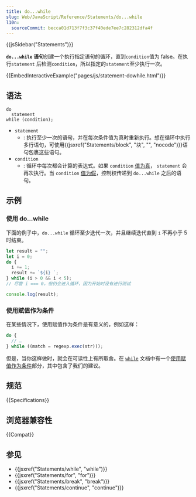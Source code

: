 ```yaml
---
title: do...while
slug: Web/JavaScript/Reference/Statements/do...while
l10n:
  sourceCommit: becca01d713f7f3c37f40ede7ee7c282312dfa4f
---
```


{{jsSidebar("Statements")}}

**`do...while` 语句**创建一个执行指定语句的循环，直到`condition`值为 false。在执行`statement` 后检测`condition`，所以指定的`statement`至少执行一次。

{{EmbedInteractiveExample("pages/js/statement-dowhile.html")}}

## 语法

```js-nolint
do
  statement
while (condition);
```

- `statement`
  - : 执行至少一次的语句，并在每次条件值为真时重新执行。想在循环中执行多行语句，可使用{{jsxref("Statements/block", "块", "", "nocode")}}语句包裹这些语句。
- `condition`
  - : 循环中每次都会计算的表达式。如果 `condition` [值为真](/zh-CN/docs/Glossary/Truthy)， `statement` 会再次执行。当 `condition` [值为假](/zh-CN/docs/Glossary/Falsy)，控制权传递到 `do...while` 之后的语句。

## 示例

### 使用 do...while

下面的例子中，`do...while` 循环至少迭代一次，并且继续迭代直到 `i` 不再小于 5 时结束。

```js
let result = "";
let i = 0;
do {
  i += 1;
  result += `${i} `;
} while (i > 0 && i < 5);
// 尽管 i === 0，但仍会进入循环，因为开始时没有进行测试

console.log(result);
```

### 使用赋值作为条件

在某些情况下，使用赋值作为条件是有意义的，例如这样：

```js
do {
  // …
} while ((match = regexp.exec(str)));
```

但是，当你这样做时，就会在可读性上有所取舍。在 [`while`](/zh-CN/docs/Web/JavaScript/Reference/Statements/while) 文档中有一个[使用赋值作为条件](/zh-CN/docs/Web/JavaScript/Reference/Statements/while#使用赋值作为条件)部分，其中包含了我们的建议。

## 规范

{{Specifications}}

## 浏览器兼容性

{{Compat}}

## 参见

- {{jsxref("Statements/while", "while")}}
- {{jsxref("Statements/for", "for")}}
- {{jsxref("Statements/break", "break")}}
- {{jsxref("Statements/continue", "continue")}}
